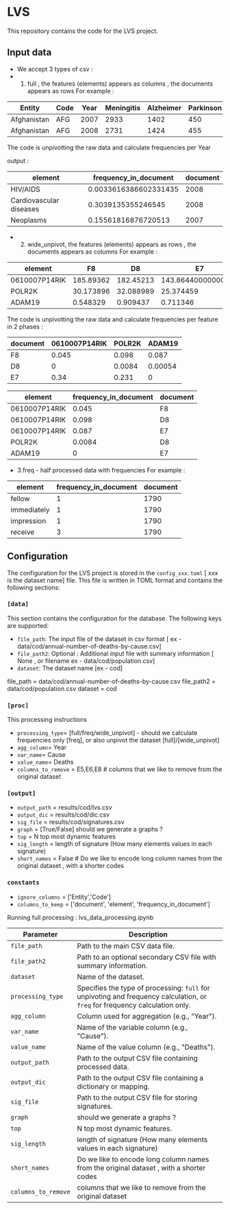 # LVS

This repository contains the code for the LVS project.

## Input data 
* We accept 3 types of csv : 
* 1. full  , the features (elements) appears as columns , the documents appears as rows
For example : 

|Entity|Code|Year|Meningitis|Alzheimer|Parkinson|Malaria|HIV/AIDS|
|---|---|---|---|---|---|---|---| 
|Afghanistan|AFG|2007|2933|1402|450|2488|393| 
|Afghanistan|AFG|2008|2731|1424|455|2277|255|


The code is unpivotting the raw data and calculate frequencies per Year 

output : 

| element | frequency_in_document| document | 
|---|---|---|
|HIV/AIDS|0.0033616386602331435|2008|
|Cardiovascular diseases|0.3039135355246545|2008|
|Neoplasms|0.15561816876720513|2007|  

* 2. wide_unpivot, the features (elements) appears as rows , the documents appears as columns
For example : 

|element|F8|D8|E7|A1|E2|F2|
|---|---|---|---|---|---|---|
|0610007P14RIK|185.89362|182.45213|143.86440000000002|158.9239|154.0955|173.22320000000002|
|POLR2K|30.173896|32.088989|25.374459|30.583817|26.888652999999998|33.595935000000004|
|ADAM19|0.548329|0.909437|0.711346|0.151137|0.985998|0|

The code is unpivotting the raw data and calculate frequencies per feature in 2 phases : 

|document|0610007P14RIK|POLR2K|ADAM19|
|---|---|---|---|  
|F8|0.045|0.098|0.087|
|D8|0|0.0084|0.00054|
|E7|0.34|0.231|0|  

| element | frequency_in_document| document | 
|---|---|---|
|0610007P14RIK|0.045|F8|
|0610007P14RIK|0.098|D8|
|0610007P14RIK|0.087|E7|
|POLR2K|0.0084|D8|
|ADAM19|0|E7|  

* 3.freq - half processed data with frequencies 
For example : 

| element | frequency_in_document| document | 
|---|---|---|
|fellow|1|1790|
|immediately|1|1790|
|impression|1|1790|
|receive|3|1790| 

## Configuration

The configuration for the LVS project is stored in the `config_xxx.toml` [ xxx is the dataset name] file. This file is written in TOML format and contains the following sections:

### `[data]`

This section contains the configuration for the database. The following keys are supported:

* `file_path`: The input file of the dataset in csv format  [ ex - data/cod/annual-number-of-deaths-by-cause.csv]
* `file_path2`: Optional : Additional input file with summary information [ None , or filename  ex - data/cod/population.csv]
* `dataset`: The dataset name [ex - cod] 
 
file_path = data/cod/annual-number-of-deaths-by-cause.csv
file_path2 = data/cod/population.csv
dataset = cod 

### `[proc]` 
This processing instructions
* `processing_type`= [full/freq/wide_unpivot] - should we calculate frequencies only [freq], or also unpivot the dataset [full]/[wide_unpivot]
* `agg_column`= Year 
* `var_name`= Cause
* `value_name`= Deaths  
* `columns_to_remove` = E5,E6,E8  # columns that we like to remove from the original dataset 

### `[output]`
* `output_path` = results/cod/lvs.csv
* `output_dic` = results/cod/dic.csv 
* `sig_file` = results/cod/signatures.csv
* `graph` = [True/False] should we generate a graphs ? 
* `top` =  N top most dynamic features
* `sig_length` = length of signature (How many elements values in each signature) 
* `short_names` = False  # Do we like to encode long column names from the original dataset , with a shorter codes
### `constants` 
* `ignore_columns` = ['Entity','Code']
* `columns_to_keep` = ['document', 'element', 'frequency_in_document']  

Running full processing : lvs_data_processing.ipynb

| Parameter | Description |
|---|---|
| `file_path` | Path to the main CSV data file. |
| `file_path2` | Path to an optional secondary CSV file with summary information. |
| `dataset` | Name of the dataset. |
| `processing_type` | Specifies the type of processing: `full` for unpivoting and frequency calculation, or `freq` for frequency calculation only. |
| `agg_column` | Column used for aggregation (e.g., "Year"). |
| `var_name` | Name of the variable column (e.g., "Cause"). |
| `value_name` | Name of the value column (e.g., "Deaths"). |
| `output_path` | Path to the output CSV file containing processed data. |
| `output_dic` | Path to the output CSV file containing a dictionary or mapping. |
| `sig_file` | Path to the output CSV file for storing signatures. |
| `graph` | should we generate a graphs ?  |
| `top` | N top most dynamic features. |
| `sig_length` | length of signature (How many elements values in each signature) |
| `short_names`| Do we like to encode long column names from the original dataset , with a shorter codes|
| `columns_to_remove` |columns that we like to remove from the original dataset| 